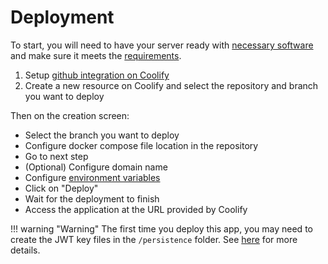 # Deployment

To start, you will need to have your server ready with
[necessary software](preparation.md) and make sure it meets the
[requirements](requirements.md).

1. Setup [github integration on Coolify](https://coolify.io/docs/knowledge-base/git/github/integration)
2. Create a new resource on Coolify and select the repository and branch you want to deploy

Then on the creation screen:
- Select the branch you want to deploy
- Configure docker compose file location in the repository
- Go to next step
- (Optional) Configure domain name
- Configure [environment variables](environment.md)
- Click on "Deploy"
- Wait for the deployment to finish
- Access the application at the URL provided by Coolify

!!! warning "Warning"
    The first time you deploy this app, you may need to create the JWT key files in the `/persistence` folder. See [here](environment.md) for more details.
